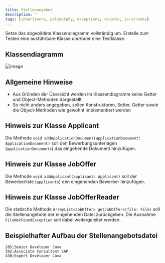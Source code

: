 ```yaml
---
title: Stellenangebot
description: ''
tags: [inheritance, polymorphy, exceptions, records, io-streams]
---
```


Setze das abgebildete Klassendiagramm vollständig um. Erstelle zum Testen eine ausführbare Klasse und/oder eine Testklasse.

## Klassendiagramm

![image](https://github.com/jappuccini/java-docs/assets/47243617/ec340eee-89de-4afe-ae4a-b9a1660e912c)

## Allgemeine Hinweise

- Aus Gründen der Übersicht werden im Klassendiagramm keine Getter und Object-Methoden dargestellt
- So nicht anders angegeben, sollen Konstruktoren, Setter, Getter sowie die Object-Methoden wie gewohnt implementiert werden

## Hinweis zur Klasse Applicant

Die Methode `void addApplicationDocument(applicationDocument: ApplicationDocument)` soll den Bewerbungsunterlagen (`applicationDocuments`) das eingehende Dokument hinzufügen.

## Hinweis zur Klasse JobOffer

Die Methode `void addApplicant(applicant: Applicant)` soll der Bewerberliste (`applicants`) den eingehenden Bewerber hinzufügen.

## Hinweis zur Klasse JobOfferReader

Die statische Methode `ArrayList<JobOffer> getJobOffers(file: File)` soll die Stellenangebote der eingehenden Datei zurückgeben. Die Ausnahme `FileNotFoundException` soll dabei weitergeleitet werden.

## Beispielhafter Aufbau der Stellenangebotsdatei

```
285;Senior Developer Java
392;Associate Consultant SAP
430;Expert Developer Java
```
